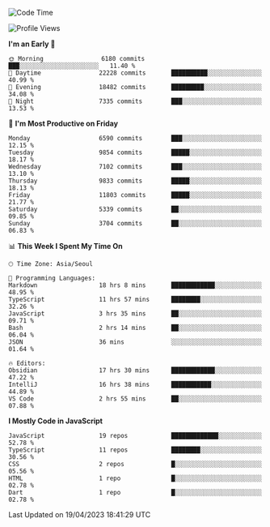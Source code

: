 <!--START_SECTION:waka-->
![Code Time](http://img.shields.io/badge/Code%20Time-4%2C756%20hrs%2024%20mins-blue)

![Profile Views](http://img.shields.io/badge/Profile%20Views-0-blue)

**I'm an Early 🐤** 

```text
🌞 Morning                6180 commits        ███░░░░░░░░░░░░░░░░░░░░░░   11.40 % 
🌆 Daytime                22228 commits       ██████████░░░░░░░░░░░░░░░   40.99 % 
🌃 Evening                18482 commits       █████████░░░░░░░░░░░░░░░░   34.08 % 
🌙 Night                  7335 commits        ███░░░░░░░░░░░░░░░░░░░░░░   13.53 % 
```
📅 **I'm Most Productive on Friday** 

```text
Monday                   6590 commits        ███░░░░░░░░░░░░░░░░░░░░░░   12.15 % 
Tuesday                  9854 commits        █████░░░░░░░░░░░░░░░░░░░░   18.17 % 
Wednesday                7102 commits        ███░░░░░░░░░░░░░░░░░░░░░░   13.10 % 
Thursday                 9833 commits        █████░░░░░░░░░░░░░░░░░░░░   18.13 % 
Friday                   11803 commits       █████░░░░░░░░░░░░░░░░░░░░   21.77 % 
Saturday                 5339 commits        ██░░░░░░░░░░░░░░░░░░░░░░░   09.85 % 
Sunday                   3704 commits        ██░░░░░░░░░░░░░░░░░░░░░░░   06.83 % 
```


📊 **This Week I Spent My Time On** 

```text
🕑︎ Time Zone: Asia/Seoul

💬 Programming Languages: 
Markdown                 18 hrs 8 mins       ████████████░░░░░░░░░░░░░   48.95 % 
TypeScript               11 hrs 57 mins      ████████░░░░░░░░░░░░░░░░░   32.26 % 
JavaScript               3 hrs 35 mins       ██░░░░░░░░░░░░░░░░░░░░░░░   09.71 % 
Bash                     2 hrs 14 mins       ██░░░░░░░░░░░░░░░░░░░░░░░   06.04 % 
JSON                     36 mins             ░░░░░░░░░░░░░░░░░░░░░░░░░   01.64 % 

🔥 Editors: 
Obsidian                 17 hrs 30 mins      ████████████░░░░░░░░░░░░░   47.22 % 
IntelliJ                 16 hrs 38 mins      ███████████░░░░░░░░░░░░░░   44.89 % 
VS Code                  2 hrs 55 mins       ██░░░░░░░░░░░░░░░░░░░░░░░   07.88 % 
```

**I Mostly Code in JavaScript** 

```text
JavaScript               19 repos            █████████████░░░░░░░░░░░░   52.78 % 
TypeScript               11 repos            ████████░░░░░░░░░░░░░░░░░   30.56 % 
CSS                      2 repos             █░░░░░░░░░░░░░░░░░░░░░░░░   05.56 % 
HTML                     1 repo              █░░░░░░░░░░░░░░░░░░░░░░░░   02.78 % 
Dart                     1 repo              █░░░░░░░░░░░░░░░░░░░░░░░░   02.78 % 
```




 Last Updated on 19/04/2023 18:41:29 UTC
<!--END_SECTION:waka-->
